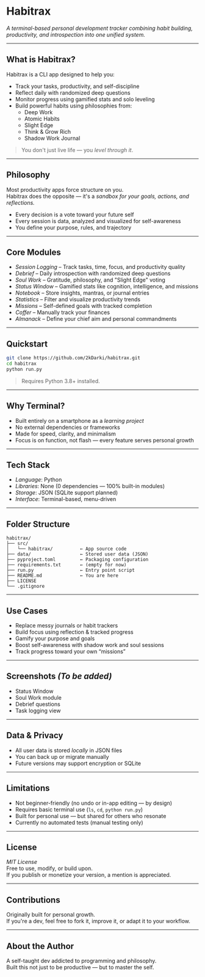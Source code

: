 # Habitrax

*A terminal-based personal development tracker combining habit building, productivity, and introspection into one unified system.*

---

## What is Habitrax?

Habitrax is a CLI app designed to help you:

- Track your tasks, productivity, and self-discipline  
- Reflect daily with randomized deep questions  
- Monitor progress using gamified stats and solo leveling  
- Build powerful habits using philosophies from:  
  - Deep Work  
  - Atomic Habits  
  - Slight Edge  
  - Think & Grow Rich  
  - Shadow Work Journal  

> You don't just live life — you *level through it*.

---

## Philosophy

Most productivity apps force structure on you.  
Habitrax does the opposite — it's a *sandbox for your goals, actions, and reflections.*

- Every decision is a vote toward your future self  
- Every session is data, analyzed and visualized for self-awareness  
- You define your purpose, rules, and trajectory  

---

## Core Modules

- *Session Logging* – Track tasks, time, focus, and productivity quality  
- *Debrief* – Daily introspection with randomized deep questions
- *Soul Work* – Gratitude, philosophy, and "Slight Edge" voting  
- *Status Window* – Gamified stats like cognition, intelligence, and missions  
- *Notebook* – Store insights, mantras, or journal entries  
- *Statistics* – Filter and visualize productivity trends  
- *Missions* – Self-defined goals with tracked completion  
- *Coffer* – Manually track your finances  
- *Almanack* – Define your chief aim and personal commandments  

---

## Quickstart

```bash
git clone https://github.com/2kDarki/habitrax.git
cd habitrax
python run.py
```


> Requires Python 3.8+ installed.

---

## Why Terminal?

- Built entirely on a smartphone as a *learning project*
- No external dependencies or frameworks
- Made for speed, clarity, and minimalism
- Focus is on function, not flash — every feature serves personal growth

---

## Tech Stack

- *Language*: Python  
- *Libraries*: None (0 dependencies — 100% built-in modules)  
- *Storage*: JSON (SQLite support planned)  
- *Interface*: Terminal-based, menu-driven  

---

## Folder Structure

```
habitrax/
├── src/
│   └── habitrax/          ← App source code
├── data/                  ← Stored user data (JSON)
├── pyproject.toml         ← Packaging configuration
├── requirements.txt       ← (empty for now)
├── run.py                 ← Entry point script
├── README.md              ← You are here
├── LICENSE
└── .gitignore
```

---

## Use Cases

- Replace messy journals or habit trackers  
- Build focus using reflection & tracked progress  
- Gamify your purpose and goals  
- Boost self-awareness with shadow work and soul sessions  
- Track progress toward your own “missions”  

---

## Screenshots *(To be added)*

- Status Window  
- Soul Work module  
- Debrief questions  
- Task logging view  

---

## Data & Privacy

- All user data is stored *locally* in JSON files  
- You can back up or migrate manually  
- Future versions may support encryption or SQLite  

---

## Limitations

- Not beginner-friendly (no undo or in-app editing — by design)  
- Requires basic terminal use (`ls`, `cd`, `python run.py`)  
- Built for personal use — but shared for others who resonate  
- Currently no automated tests (manual testing only)  

---

## License

*MIT License*  
Free to use, modify, or build upon.  
If you publish or monetize your version, a mention is appreciated.

---

## Contributions

Originally built for personal growth.  
If you're a dev, feel free to fork it, improve it, or adapt it to your workflow.

---

## About the Author

A self-taught dev addicted to programming and philosophy.  
Built this not just to be productive — but to master the self.